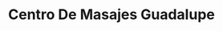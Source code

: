 ---
title: "Centro De Masajes Guadalupe"
url: /yanahuara/centro-de-masajes-guadalupe/
shop: Massage
---